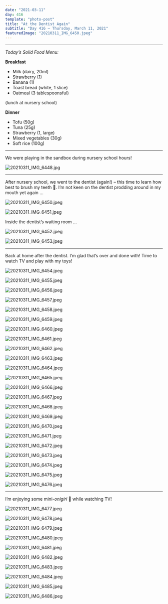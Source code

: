 ```yaml
---
date: "2021-03-11"
day: 416
template: "photo-post"
title: "At the Dentist Again"
subtitle: "Day 416 – Thursday, March 11, 2021"
featuredImage: "20210311_IMG_6450.jpeg"
---
```


<hr />

_Today’s Solid Food Menu:_

**Breakfast**

- Milk (dairy, 20ml)
- Strawberry (1)
- Banana (1)
- Toast bread (white, 1 slice)
- Oatmeal (3 tablespoonsful)

(lunch at nursery school)

**Dinner**

- Tofu (50g)
- Tuna (25g)
- Strawberry (1, large)
- Mixed vegetables (30g)
- Soft rice (100g)

<hr />

We were playing in the sandbox during nursery school hours!

![20210311_IMG_6448.jpg](20210311_IMG_6448.jpg)

<hr />

After nursery school, we went to the dentist (again!) – this time to learn how best to brush my teeth 🦷. I’m not keen on the dentist prodding around in my mouth yet again …

![20210311_IMG_6450.jpeg](20210311_IMG_6450.jpeg)

![20210311_IMG_6451.jpeg](20210311_IMG_6451.jpeg)

Inside the dentist’s waiting room …

![20210311_IMG_6452.jpeg](20210311_IMG_6452.jpeg)

![20210311_IMG_6453.jpeg](20210311_IMG_6453.jpeg)

<hr />

Back at home after the dentist. I’m glad that’s over and done with! Time to watch TV and play with my toys!

![20210311_IMG_6454.jpeg](20210311_IMG_6454.jpeg)

![20210311_IMG_6455.jpeg](20210311_IMG_6455.jpeg)

![20210311_IMG_6456.jpeg](20210311_IMG_6456.jpeg)

![20210311_IMG_6457.jpeg](20210311_IMG_6457.jpeg)

![20210311_IMG_6458.jpeg](20210311_IMG_6458.jpeg)

![20210311_IMG_6459.jpeg](20210311_IMG_6459.jpeg)

![20210311_IMG_6460.jpeg](20210311_IMG_6460.jpeg)

![20210311_IMG_6461.jpeg](20210311_IMG_6461.jpeg)

![20210311_IMG_6462.jpeg](20210311_IMG_6462.jpeg)

![20210311_IMG_6463.jpeg](20210311_IMG_6463.jpeg)

![20210311_IMG_6464.jpeg](20210311_IMG_6464.jpeg)

![20210311_IMG_6465.jpeg](20210311_IMG_6465.jpeg)

![20210311_IMG_6466.jpeg](20210311_IMG_6466.jpeg)

![20210311_IMG_6467.jpeg](20210311_IMG_6467.jpeg)

![20210311_IMG_6468.jpeg](20210311_IMG_6468.jpeg)

![20210311_IMG_6469.jpeg](20210311_IMG_6469.jpeg)

![20210311_IMG_6470.jpeg](20210311_IMG_6470.jpeg)

![20210311_IMG_6471.jpeg](20210311_IMG_6471.jpeg)

![20210311_IMG_6472.jpeg](20210311_IMG_6472.jpeg)

![20210311_IMG_6473.jpeg](20210311_IMG_6473.jpeg)

![20210311_IMG_6474.jpeg](20210311_IMG_6474.jpeg)

![20210311_IMG_6475.jpeg](20210311_IMG_6475.jpeg)

![20210311_IMG_6476.jpeg](20210311_IMG_6476.jpeg)

<hr />

I’m enjoying some mini-*onigiri* 🍙 while watching TV! 

![20210311_IMG_6477.jpeg](20210311_IMG_6477.jpeg)

![20210311_IMG_6478.jpeg](20210311_IMG_6478.jpeg)

![20210311_IMG_6479.jpeg](20210311_IMG_6479.jpeg)

![20210311_IMG_6480.jpeg](20210311_IMG_6480.jpeg)

![20210311_IMG_6481.jpeg](20210311_IMG_6481.jpeg)

![20210311_IMG_6482.jpeg](20210311_IMG_6482.jpeg)

![20210311_IMG_6483.jpeg](20210311_IMG_6483.jpeg)

![20210311_IMG_6484.jpeg](20210311_IMG_6484.jpeg)

![20210311_IMG_6485.jpeg](20210311_IMG_6485.jpeg)

![20210311_IMG_6486.jpeg](20210311_IMG_6486.jpeg)
